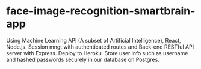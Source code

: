 # face-image-recognition-smartbrain-app
Using Machine Learning API (A subset of Artificial Intelligence), React, Node.js. Session mngt with authenticated routes and Back-end RESTful API server with Express. Deploy to Heroku. Store user info such as username and hashed passwords securely in our database on Postgres.
